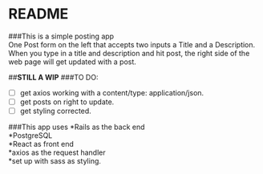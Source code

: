 # README

###This is a simple posting app<br />
One Post form on the left that accepts two inputs a Title and a Description.<br />
When you type in a title and description and hit post, the right side of the web page will get updated with a post.<br />

##**STILL A WIP**
###TO DO: 
- [ ] get axios working with a content/type: application/json.<br />
- [ ] get posts on right to update.<br />
- [ ] get styling corrected.<br />

###This app uses
*Rails as the back end<br />
*PostgreSQL<br />
*React as front end<br />
*axios as the request handler<br />
*set up with sass as styling. <br />




